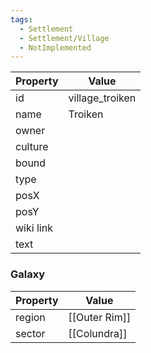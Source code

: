 ```yaml
---
tags:
  - Settlement
  - Settlement/Village
  - NotImplemented
---
```


| Property  | Value           |
| --------- | --------------- |
| id        | village_troiken |
| name      | Troiken         |
| owner     |                 |
| culture   |                 |
| bound     |                 |
| type      |                 |
| posX      |                 |
| posY      |                 |
| wiki link |                 |
| text      |                 |

### Galaxy
| Property | Value         |
| -------- | ------------- |
| region   | [[Outer Rim]] |
| sector   | [[Colundra]]  |
